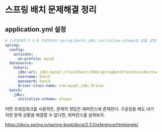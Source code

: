 # 스프링 배치 문제해결 정리

## application.yml 설정

```yaml
# 스프링배치 2.5.0 이상에서는 spring.batch.jdbc.initialize-schema로 값을 설정해주어야 되는데, 2.4.8 버전에서 사용하는 spring.batch.initialize-schema로 값을 설정하니 오류가 발생했다. 
spring:
  config:
    activate:
      on-profile: mysql
  datasource:
    hikari:
      jdbc-url: jdbc:mysql://localhost:3306/springbatch?useUnicode=true&characterEncoding=utf8
      username: batch
      password: batch
      driver-class-name: com.mysql.jdbc.Driver
  batch:
    jdbc:
      initialize-schema: always

```
어떤 프레임워크를 사용하든, 문제의 정답은 래퍼런스에 존재한다. 구글링을 해도 내가 처한 문제 상황을 해결할 수 없다면, 래퍼런스를 살펴보자.   

https://docs.spring.io/spring-boot/docs/2.5.1/reference/htmlsingle/  
